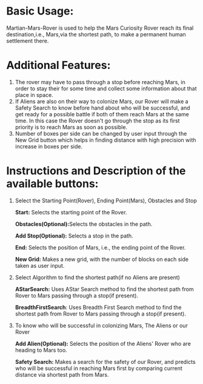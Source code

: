 # Basic Usage:

Martian-Mars-Rover is used to help the Mars Curiosity Rover reach its final destination,i.e., Mars,via the shortest path, to make a permanent human settlement there.


# Additional Features:

1. The rover may have to pass through a stop before reaching Mars, in order to stay their for some time and collect some information about that place in space.
2. If Aliens are also on their way to colonize Mars, our Rover will make a Safety Search to know before hand about who will be successful, and get ready for a possible battle if both of them reach Mars at the same time. In this case the Rover doesn't go through the stop as its first priority is to reach Mars as soon as possible. 
3. Number of boxes per side can be changed by user input through the New Grid button which helps in finding distance with high precision with increase in boxes per side.


# Instructions and Description of the available buttons:

1. Select the Starting Point(Rover), Ending Point(Mars), Obstacles and Stop
   
    <b>Start:</b> Selects the starting point of the Rover.

    <b>Obstacles(Optional):</b>Selects the obstacles in the path.

    <b>Add Stop(Optional):</b> Selects a stop in the path. 

    <b>End:</b> Selects the position of Mars, i.e., the ending point of the Rover.

    <b>New Grid:</b> Makes a new grid, with the number of blocks on each side taken as user input.

2. Select Algorithm to find the shortest path(if no Aliens are present)

    <b>AStarSearch:</b> Uses AStar Search method to find the shortest path from Rover to Mars passing 
                        through a stop(if present).
                
    <b>BreadthFirstSearch</b>: Uses Breadth First Search method to find the shortest path from Rover to 
                               Mars passing through a stop(if present).

3. To know who will be successful in colonizing Mars, The Aliens or our Rover

   <b>Add Alien(Optional):</b> Selects the position of the Aliens' Rover who are heading to Mars too.

   <b>Safety Search:</b> Makes a search for the safety of our Rover, and predicts who will be 
                          successful in reaching Mars first by comparing current distance via shortest path from Mars. 



